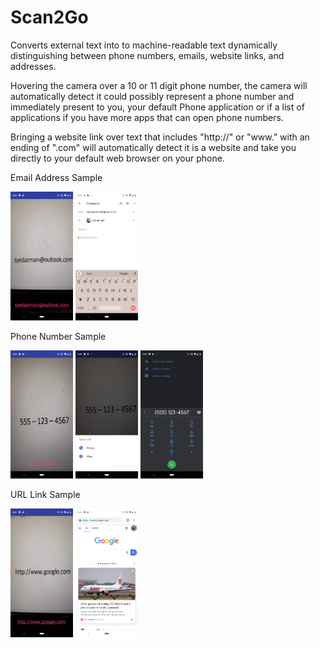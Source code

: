 # Scan2Go
Converts external text into to machine-readable text dynamically distinguishing between phone numbers, emails, website links, and addresses.

Hovering the camera over a 10 or 11 digit phone number, the camera will automatically detect it could possibly represent a phone number and immediately present to you, your default Phone application or if a list of applications if you have more apps that can open phone numbers.

Bringing a website link over text that includes "http://" or "www." with an ending of ".com" will automatically detect it is a website and take you directly to your default web browser on your phone.

Email Address Sample
<p float="left">
  <img src="/app/Screenshot_20190313-213603.png" width="100" />
  <img src="/app/Screenshot_20190313-213709.png" width="100" /> 
</p>

Phone Number Sample
<p float="left">
<img src="app/Screenshot_20190313-213839.png" width="100" />
<img src="app/Screenshot_20190313-213847.png" width="100" /> 
<img src="app/Screenshot_20190313-213855.png" width="100" /> 
</p>

URL Link Sample
<p float="left">
<img src="app/Screenshot_20190313-214112.png" width="100" /> 
<img src="app/Screenshot_20190313-214125.png" width="100" /> 
</p>
